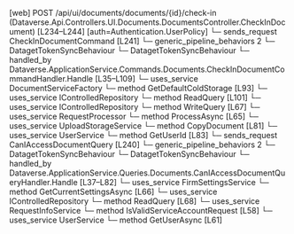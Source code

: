 [web] POST /api/ui/documents/documents/{id}/check-in  (Dataverse.Api.Controllers.UI.Documents.DocumentsController.CheckInDocument)  [L234–L244] [auth=Authentication.UserPolicy]
  └─ sends_request CheckInDocumentCommand [L241]
    └─ generic_pipeline_behaviors 2
      └─ DatagetTokenSyncBehaviour
      └─ DatagetTokenSyncBehaviour
    └─ handled_by Dataverse.ApplicationService.Commands.Documents.CheckInDocumentCommandHandler.Handle [L35–L109]
      └─ uses_service DocumentServiceFactory
        └─ method GetDefaultColdStorage [L93]
      └─ uses_service IControlledRepository<Contact>
        └─ method ReadQuery [L101]
      └─ uses_service IControlledRepository<DocumentVersion>
        └─ method WriteQuery [L67]
      └─ uses_service RequestProcessor
        └─ method ProcessAsync [L65]
      └─ uses_service UploadStorageService
        └─ method CopyDocument [L81]
      └─ uses_service UserService
        └─ method GetUserId [L83]
  └─ sends_request CanIAccessDocumentQuery [L240]
    └─ generic_pipeline_behaviors 2
      └─ DatagetTokenSyncBehaviour
      └─ DatagetTokenSyncBehaviour
    └─ handled_by Dataverse.ApplicationService.Queries.Documents.CanIAccessDocumentQueryHandler.Handle [L37–L82]
      └─ uses_service FirmSettingsService
        └─ method GetCurrentSettingsAsync [L66]
      └─ uses_service IControlledRepository<Document>
        └─ method ReadQuery [L68]
      └─ uses_service RequestInfoService
        └─ method IsValidServiceAccountRequest [L58]
      └─ uses_service UserService
        └─ method GetUserAsync [L61]

